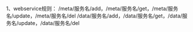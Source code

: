 1、webservice规则：
/meta/服务名/add，/meta/服务名/get，/meta/服务名/update，/meta/服务名/del
/data/服务名/add，/data/服务名/get，/data/服务名/update，/data/服务名/del


